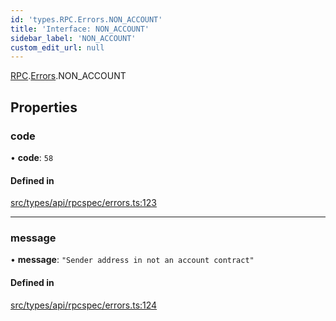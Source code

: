 ```yaml
---
id: 'types.RPC.Errors.NON_ACCOUNT'
title: 'Interface: NON_ACCOUNT'
sidebar_label: 'NON_ACCOUNT'
custom_edit_url: null
---
```


[RPC](../namespaces/types.RPC.md).[Errors](../namespaces/types.RPC.Errors.md).NON_ACCOUNT

## Properties

### code

• **code**: `58`

#### Defined in

[src/types/api/rpcspec/errors.ts:123](https://github.com/starknet-io/starknet.js/blob/v5.29.0/src/types/api/rpcspec/errors.ts#L123)

---

### message

• **message**: `"Sender address in not an account contract"`

#### Defined in

[src/types/api/rpcspec/errors.ts:124](https://github.com/starknet-io/starknet.js/blob/v5.29.0/src/types/api/rpcspec/errors.ts#L124)
